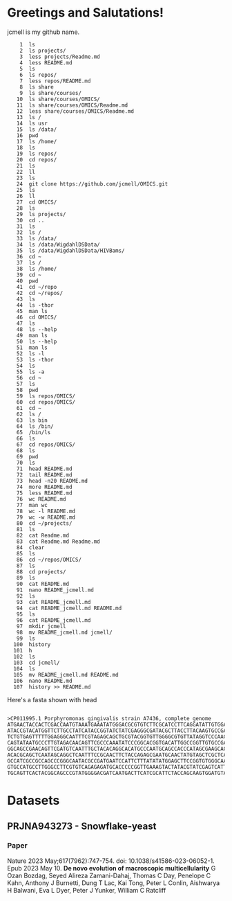 # Greetings and Salutations!

jcmell is my github name.

```
    1  ls
    2  ls projects/
    3  less projects/Readme.md 
    4  less README.md 
    5  ls
    6  ls repos/
    7  less repos/README.md 
    8  ls share
    9  ls share/courses/
   10  ls share/courses/OMICS/
   11  ls share/courses/OMICS/Readme.md 
   12  less share/courses/OMICS/Readme.md 
   13  ls /
   14  ls usr
   15  ls /data/
   16  pwd
   17  ls /home/
   18  ls
   19  ls repos/
   20  cd repos/
   21  ls
   22  ll
   23  ls
   24  git clone https://github.com/jcmell/OMICS.git
   25  ls
   26  ll
   27  cd OMICS/
   28  ls
   29  ls projects/
   30  cd ..
   31  ls
   32  ls /
   33  ls /data/
   34  ls /data/WigdahlDSData/
   35  ls /data/WigdahlDSData/HIVBams/
   36  cd ~
   37  ls /
   38  ls /home/
   39  cd ~
   40  pwd
   41  cd ~/repo
   42  cd ~/repos/
   43  ls
   44  ls -thor
   45  man ls
   46  cd OMICS/
   47  ls
   48  ls --help
   49  man ls
   50  ls --help
   51  man ls
   52  ls -l
   53  ls -thor
   54  ls
   55  ls -a
   56  cd ~
   57  ls
   58  pwd
   59  ls repos/OMICS/
   60  cd repos/OMICS/
   61  cd ~
   62  ls /
   63  ls bin
   64  ls /bin/
   65  /bin/ls
   66  ls
   67  cd repos/OMICS/
   68  ls
   69  pwd
   70  ls
   71  head README.md 
   72  tail README.md 
   73  head -n20 README.md 
   74  more README.md 
   75  less README.md 
   76  wc README.md 
   77  man wc
   78  wc -l README.md 
   79  wc -w README.md 
   80  cd ~/projects/
   81  ls
   82  cat Readme.md 
   83  cat Readme.md Readme.md
   84  clear
   85  ls
   86  cd ~/repos/OMICS/
   87  ls
   88  cd projects/
   89  ls
   90  cat README.md 
   91  nano README_jcmell.md
   92  ls
   93  cat README_jcmell.md 
   94  cat README_jcmell.md README.md 
   95  ls
   96  cat README_jcmell.md 
   97  mkdir jcmell
   98  mv README_jcmell.md jcmell/
   99  ls
  100  history 
  101  h
  102  ls
  103  cd jcmell/
  104  ls
  105  mv README_jcmell.md README.md
  106  nano README.md 
  107  history >> README.md 
```
Here's a fasta shown with head

```

>CP011995.1 Porphyromonas gingivalis strain A7436, complete genome
ATGAACTACCACTCGACCAATGTAAATGAAATATGGGACGCGTGTCTTCGCATCCTTCAGGATATTGTGGATGAGCGAGC
ATACCGTACATGGTTCTTGCCTATCATACCGGTATCTATCGAGGGCGATACGCTTACCTTACAAGTGCCGAGTCAGTTCT
TCTGTGAGTTTTTGGAGGGCAATTTCGTAGAGCAGCTGCGTACGGTGTTGGGGCGTGTTATAGGTCCCAACGCATCATTA
CAGTATAATGCCCTTGTAGACAACAGTTCGCCCAAATATCCCGGCACGGTGACATTGGCCGGTTGTGCCGACGGTGGACA
GGCAGCCGAACAGTTCGATGTCAATTTGCTACACAGGCACATGCCCAATGCAGCCACCCATAGCGAAGCACAGGATTTCG
ACACGCAGCTCAATAGCAGGCTCAATTTCCGCAACTTCTACCAGAGCGAATGCAACTATGTAGCTCGCTCAGTGGCTGAA
GCCATCGCCGCCAGCCCGGGCAATACGCCGATGAATCCATTCTTTATATATGGAGCTTCCGGTGTGGGCAAGACGCACTT
GTGCCATGCCTTGGGCCTTCGTGTCAGAGAGATGCACCCCCGGTTGAAAGTACTATACGTATCGAGTCATTTGTTCGAGA
TGCAGTTCACTACGGCAGCCCGTATGGGGACGATCAATGACTTCATCGCATTCTACCAGCAAGTGGATGTACTGATCATC

```
# Datasets

## PRJNA943273 - Snowflake-yeast

### Paper

Nature 2023 May;617(7962):747-754. doi: 10.1038/s41586-023-06052-1. Epub 2023 May 10.
**De novo evolution of macroscopic multicellularity**
G Ozan Bozdag, Seyed Alireza Zamani-Dahaj, Thomas C Day, Penelope C Kahn, Anthony J Burnetti, Dung T Lac, Kai Tong, Peter L Conlin, Aishwarya H Balwani, Eva L Dyer, Peter J Yunker, William C Ratcliff

